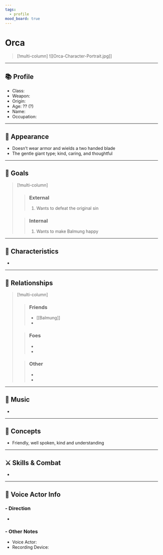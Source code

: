 ```yaml
---
tags:
  - profile
mood_board: true
---
```

# Orca

>[!multi-column]
>![[Orca-Character-Portrait.jpg]]
>
>>

---
## 📚 Profile

- Class: 
- Weapon: 
- Origin: 
- Age: ?? (?)
- Name: 
- Occupation: 

---
## 💅 Appearance

- Doesn’t wear armor and wields a two handed blade
- The gentle giant type; kind, caring, and thoughtful

---
## 🏁 Goals

>[!multi-column]
>> ### External
>> 1. Wants to defeat the original sin
>
>> ### Internal
>> 1. Wants to make Balmung happy

---
## 🎨 Characteristics

- 

---
## 🤝 Relationships

>[!multi-column]
>> ### Friends
>> - [[Balmung]]
>> - 
>
>>### Foes
>> - 
>> - 
>
>> ### Other
>> -
>> -

---
## 🎵 Music

- 

---
## 💭 Concepts 

- Friendly, well spoken, kind and understanding

---
## ⚔ Skills & Combat

- 

---
## 🎤 Voice Actor Info

### - Direction
- 

### - Other Notes
- Voice Actor:
- Recording Device: 